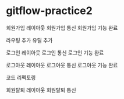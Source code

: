 # gitflow-practice2

회원가입 레이아웃
회원가입 통신
회원가입 기능 완료

라우팅 추가
유틸 추가

로그인 레이아웃
로그인 통신
로그인 기능 완료

로그아웃 레이아웃
로그아웃 통신
로그아웃 기능 완료

코드 리펙토링

회원탈퇴 레이아웃
회원탈퇴 통신
